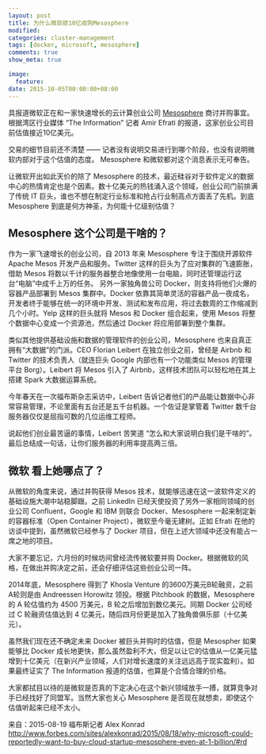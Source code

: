 ```yaml
---
layout: post
title: 为什么微软欲10亿收购Mesosphere
modified:
categories: cluster-management
tags: [docker, microsoft, mesosphere]
comments: true
show_meta: true

image:
  feature:
date: 2015-10-05T00:00:00+08:00
---
```


具报道微软正在和一家快速增长的云计算创业公司 [Mesosphere](https://mesosphere.com/) 商讨并购事宜。根据湾区行业媒体 “The Information” 记者 Amir Efrati 的报道，这家创业公司目前估值接近10亿美元。

交易的细节目前还不清楚 —— 记者没有说明交易进行到哪个阶段，也没有说明微软内部对于这个估值的态度。 Mesosphere 和微软都对这个消息表示无可奉告。

让微软开出如此天价的除了 Mesosphere 的技术，最近硅谷对于软件定义的数据中心的热情肯定也是个因素。数十亿美元的热钱涌入这个领域，创业公司门前排满了传统 IT 巨头，谁也不想在制定行业标准和抢占行业制高点方面丢了先机。到底 Mesosphere 到底是何方神圣，为何能十亿级别估值？

## Mesosphere 这个公司是干啥的？

作为一家飞速增长的创业公司，自 2013 年来 Mesosphere 专注于围绕开源软件 Apache Mesos 开发产品和服务。Twitter 这样的巨头为了应对集群的飞速膨胀，借助 Mesos 将数以千计的服务器整合地像使用一台电脑，同时还管理运行这台“电脑”中成千上万的任务。 另外一家独角兽公司 Docker，则支持将他们火爆的容器产品部署到 Mesos 集群中。Docker 依靠其简单灵活的容器产品一夜成名，开发者终于能够在统一的环境中开发、测试和发布应用，将过去数周的工作缩减到几个小时。Yelp 这样的巨头就将 Mesos 和 Docker 组合起来，使用 Mesos 将整个数据中心变成一个资源池，然后通过 Docker 将应用部署到整个集群。

类似其他提供基础设施和数据的管理软件的创业公司，Mesosphere 也来自真正拥有“大数据”的门派。CEO Florian Leibert 在独立创业之前，曾经是 Airbnb 和 Twitter 的技术负责人（就连巨头 Google 内部也有一个功能类似 Mesos 的管理平台 Borg）。Leibert 将 Mesos 引入了 Airbnb，这样技术团队可以轻松地在其上搭建 Spark 大数据运算系统。

今年春天在一次福布斯杂志采访中，Leibert 告诉记者他们的产品能让数据中心非常容易管理，不论里面有五台还是五千台机器。一个佐证是掌管着 Twitter 数千台服务器仅仅是屈指可数的几位运维工程师。

说起他们创业最苦逼的事情，Leibert 苦笑道 “怎么和大家说明白我们是干啥的”。最后总结成一句话，让你们服务器的利用率提高两三倍。

## 微软 看上她哪点了？

从微软的角度来说，通过并购获得 Mesos 技术，就能够迅速在这一波软件定义的基础设施大潮中站稳脚跟。之前 LinkedIn 已经天使投资了另外一家相同领域的创业公司 Confluent，Google 和 IBM 则联合 Docker、Mesosphere 一起来制定新的容器标准（Open Container Project），微软至今毫无建树。正如 Efrati 在他的访谈中提到，虽然微软已经参与了 Docker 项目，但在上述大领域中还没有能占一席之地的项目。

大家不要忘记，六月份的时候坊间曾经流传微软要并购 Docker。根据微软的风格，在做出并购决定之前，还会仔细评估这些创业公司一阵。

2014年底，Mesosphere 得到了 Khosla Venture 的3600万美元B轮融资，之前A轮则是由 Andreessen Horowitz 领投。根据 Pitchbook 的数据，Mesosphere 的 A 轮估值约为 4500 万美元，B 轮之后增加到数亿美元。同期 Docker 公司经过 C 轮融资估值达到 4 亿美元，随后四月份更是加入了独角兽俱乐部（十亿美元）。

虽然我们现在还不确定未来 Docker 被巨头并购时的估值，但是 Mesospher 如果能够比 Docker 成长地更快，那么虽然盈利不大，但足以让它的估值从一亿美元猛增到十亿美元（在新兴产业领域，人们对增长速度的关注远远高于现实盈利）。如果最终证实了 The Information 报道的估值，也算是个合情合理的价格。

大家都拭目以待的是微软是否真的下定决心在这个新兴领域放手一搏，就算竞争对手已经找好了同盟军。当然大家也关心 Mesosphere 是否现在就想卖，即使这个估值听起来已经不太小。

来自：2015-08-19 福布斯记者 Alex Konrad
http://www.forbes.com/sites/alexkonrad/2015/08/18/why-microsoft-could-reportedly-want-to-buy-cloud-startup-mesosphere-even-at-1-billion/#rd
